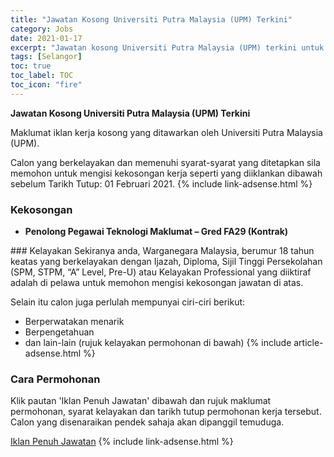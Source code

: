 ```yaml
---
title: "Jawatan Kosong Universiti Putra Malaysia (UPM) Terkini" 
category: Jobs 
date: 2021-01-17 
excerpt: "Jawatan kosong Universiti Putra Malaysia (UPM) terkini untuk kekosongan Penolong Pegawai Teknologi Maklumat – Gred FA29 (Kontrak)" 
tags: [Selangor] 
toc: true 
toc_label: TOC 
toc_icon: "fire" 
--- 
```


**Jawatan Kosong Universiti Putra Malaysia (UPM) Terkini**

Maklumat iklan kerja kosong yang ditawarkan oleh Universiti Putra Malaysia (UPM). 

Calon yang berkelayakan dan memenuhi syarat-syarat yang ditetapkan sila memohon untuk mengisi kekosongan kerja seperti yang diiklankan dibawah sebelum Tarikh Tutup: 01 Februari 2021. 
{% include link-adsense.html %} 
### Kekosongan 
<ul>
<li>
<p><strong>Penolong Pegawai Teknologi Maklumat &#8211; Gred FA29 (Kontrak)&#160;</strong></p>
</li>
</ul> 
### Kelayakan 
Sekiranya anda, Warganegara Malaysia, berumur 18 tahun keatas yang berkelayakan dengan Ijazah, Diploma, Sijil Tinggi Persekolahan (SPM, STPM, “A” Level, Pre-U) atau Kelayakan Professional yang diiktiraf adalah di pelawa untuk memohon mengisi kekosongan jawatan di atas.

Selain itu calon juga perlulah mempunyai ciri-ciri berikut:
- Berperwatakan menarik
- Berpengetahuan
- dan lain-lain (rujuk kelayakan permohonan di bawah) 
{% include article-adsense.html %} 
### Cara Permohonan 
Klik pautan 'Iklan Penuh Jawatan' dibawah dan rujuk maklumat permohonan, syarat kelayakan dan tarikh tutup permohonan kerja tersebut.
Calon yang disenaraikan pendek sahaja akan dipanggil temuduga.

<a href="https://ehebahan.ukm.my/buletin/buletin.aspx" class="btn btn--info" target="_blank" rel="nofollow noopenner">Iklan Penuh Jawatan</a> 
{% include link-adsense.html %} 